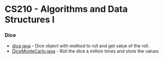 CS210 - Algorithms and Data Structures I
=====

### Dice
- [dice.java](dice/dice.java) - Dice object with method to roll and get value of the roll.
- [DiceMonteCarlo.java](dice/DiceMonteCarlo.java) - Roll the dice a million times and store the values